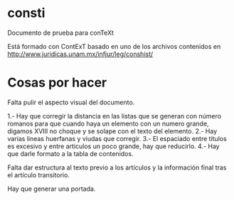 # consti
Documento de prueba para conTeXt

Está formado con ContExT basado en uno de los archivos contenidos en http://www.juridicas.unam.mx/infjur/leg/conshist/

# Cosas por hacer

Falta pulir el aspecto visual del documento. 

1.- Hay que corregir la distancia en las listas que se generan con número romanos para que cuando haya un elemento con un numero grande, digamos XVIII no choque y se solape con el texto del elemento.
2.- Hay varias lineas huerfanas y viudas que corregir.
3.- El espaciado entre titulos es excesivo y entre articulos un poco grande, hay que reducirlo.
4.- Hay que darle formato a la tabla de contenidos.

Falta dar estructura al texto previo a los artículos y la información final tras el artículo transitorio.

Hay que generar una portada.
